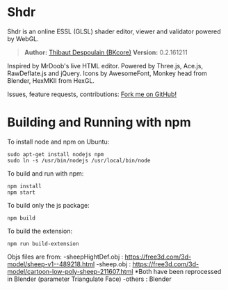 Shdr
====

Shdr is an online ESSL (GLSL) shader editor, viewer and validator powered by WebGL.

> **Author:** [Thibaut Despoulain (BKcore)](http://bkcore.com)
> **Version:** 0.2.161211

Inspired by MrDoob's live HTML editor.
Powered by Three.js, Ace.js, RawDeflate.js and jQuery.
Icons by AwesomeFont, Monkey head from Blender, HexMKII from HexGL.

Issues, feature requests, contributions:
[Fork me on GitHub!](https://github.com/BKcore/Shdr)

# Building and Running with npm
To install node and npm on Ubuntu:
```
sudo apt-get install nodejs npm
sudo ln -s /usr/bin/nodejs /usr/local/bin/node
```
To build and run with npm:
```
npm install
npm start
```
To build only the js package:
```
npm build
```
To build the extension:
```
npm run build-extension
```

Objs files are from:
-sheepHightDef.obj : https://free3d.com/3d-model/sheep-v1--489218.html 
-sheep.obj : https://free3d.com/3d-model/cartoon-low-poly-sheep-211607.html
*Both have been reprocessed in Blender (parameter Triangulate Face)
-others : Blender

